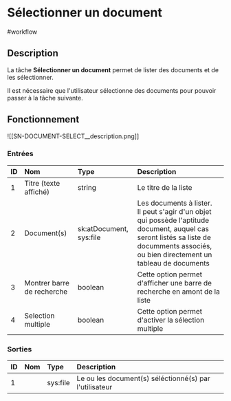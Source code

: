 # Sélectionner un document

#workflow

## Description

La tâche **Sélectionner un document** permet de lister des documents et de les sélectionner.


Il est nécessaire que l'utilisateur sélectionne des documents pour pouvoir passer à la tâche suivante.

## Fonctionnement

![[SN-DOCUMENT-SELECT__description.png]]

### Entrées

| ID | Nom | Type | Description |
|:-|:-|:-|:-|
| 1 | Titre (texte affiché) | string | Le titre de la liste |
| 2 | Document(s) | sk:atDocument, sys:file | Les documents à lister. <br />Il peut s'agir d'un objet qui possède l'aptitude document, auquel cas seront listés sa liste de documments associés, ou bien directement un tableau de documents |
| 3 | Montrer barre de recherche | boolean | Cette option permet d'afficher une barre de recherche en amont de la liste |
| 4 | Selection multiple | boolean | Cette option permet d'activer la sélection multiple |

### Sorties

| ID | Nom | Type | Description |
|:-|:-|:-|:-|
| 1 |  | sys:file | Le ou les document(s) séléctionné(s) par l'utilisateur |

